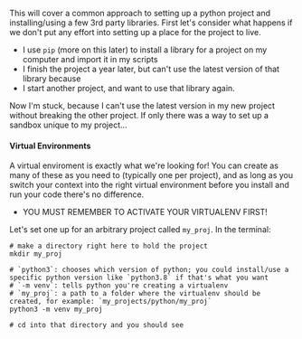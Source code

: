 This will cover a common approach to setting up a python project and installing/using a few 3rd party libraries.  First let's 
consider what happens if we don't put any effort into setting up a place for the project to live. 
- I use `pip` (more on this later) to install a library for a project on my computer and import it in my scripts
- I finish the project a year later, but can't use the latest version of that library because <this can happen for various reasons>
- I start another project, and want to use that library again.

Now I'm stuck, because I can't use the latest version in my new project without breaking the other project.  If only there was
a way to set up a sandbox unique to my project...
  
#### Virtual Environments
A virtual enviroment is exactly what we're looking for!  You can create as many of these as you need to (typically one per project),
and as long as you switch your context into the right virtual environment before you install and run your code there's no difference.
- YOU MUST REMEMBER TO ACTIVATE YOUR VIRTUALENV FIRST!

Let's set one up for an arbitrary project called `my_proj`.  In the terminal:
```
# make a directory right here to hold the project
mkdir my_proj

# `python3`: chooses which version of python; you could install/use a specific python version like `python3.8` if that's what you want
# `-m venv`: tells python you're creating a virtualenv
# `my_proj`: a path to a folder where the virtualenv should be created, for example: `my_projects/python/my_proj`
python3 -m venv my_proj

# cd into that directory and you should see
```
